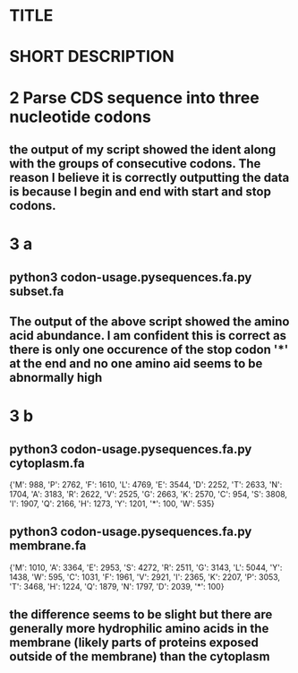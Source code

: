 # TITLE 

# SHORT DESCRIPTION

# 2 Parse CDS sequence into three nucleotide codons
## the output of my script showed the ident along with the groups of consecutive codons. The reason I believe it is correctly outputting the data is because I begin and end with start and stop codons.

# 3 a
## python3 codon-usage.pysequences.fa.py subset.fa 
## The output of the above script showed the amino acid abundance. I am confident this is correct as there is only one occurence of the stop codon '*' at the end and no one amino aid seems to be abnormally high                   

# 3 b
## python3 codon-usage.pysequences.fa.py cytoplasm.fa                 
{'M': 988, 'P': 2762, 'F': 1610, 'L': 4769, 'E': 3544, 'D': 2252, 'T': 2633, 'N': 1704, 'A': 3183, 'R': 2622, 'V': 2525, 'G': 2663, 'K': 2570, 'C': 954, 'S': 3808, 'I': 1907, 'Q': 2166, 'H': 1273, 'Y': 1201, '*': 100, 'W': 535}

## python3 codon-usage.pysequences.fa.py membrane.fa                  
{'M': 1010, 'A': 3364, 'E': 2953, 'S': 4272, 'R': 2511, 'G': 3143, 'L': 5044, 'Y': 1438, 'W': 595, 'C': 1031, 'F': 1961, 'V': 2921, 'I': 2365, 'K': 2207, 'P': 3053, 'T': 3468, 'H': 1224, 'Q': 1879, 'N': 1797, 'D': 2039, '*': 100}

## the difference seems to be slight but there are generally more hydrophilic amino acids in the membrane (likely parts of proteins exposed outside of the membrane) than the cytoplasm
